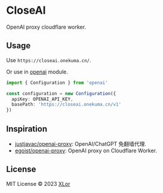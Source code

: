 # CloseAI

OpenAI proxy cloudflare worker.

## Usage

Use `https://closeai.onekuma.cn/`.

Or use in [openai](https://www.npmjs.com/package/openai) module.

```ts
import { Configuration } from 'openai'

const configuration = new Configuration({
  apiKey: OPENAI_API_KEY,
  basePath: 'https://closeai.onekuma.cn/v1'
})
```

## Inspiration

+ [justjavac/openai-proxy](https://github.com/justjavac/openai-proxy): OpenAI/ChatGPT 免翻墙代理.
+ [egoist/openai-proxy](https://github.com/egoist/openai-proxy): OpenAI proxy on Cloudflare Worker.

## License

MIT License © 2023 [XLor](https://github.com/yjl9903)
